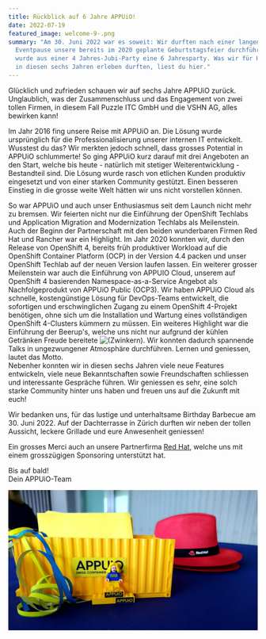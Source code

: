 ```yaml
---
title: Rückblick auf 6 Jahre APPUiO!
date: 2022-07-19
featured_image: welcome-9-.png
summary: "Am 30. Juni 2022 war es soweit: Wir durften nach einer langen
  Eventpause unsere bereits im 2020 geplante Geburtstagsfeier durchführen. So
  wurde aus einer 4 Jahres-Jubi-Party eine 6 Jahresparty. Was wir für Highlights
  in diesen sechs Jahren erleben durften, liest du hier."
---
```

Glücklich und zufrieden schauen wir auf sechs  Jahre APPUiO zurück. Unglaublich, was der Zusammenschluss und das Engagement von zwei tollen Firmen, in diesem Fall Puzzle ITC GmbH und die VSHN AG, alles bewirken kann!

Im Jahr 2016 fing unsere Reise mit APPUiO an. Die Lösung wurde ursprünglich für die Professionalisierung unserer internen IT entwickelt. Wusstest du das? Wir merkten jedoch schnell, dass grosses Potential in APPUiO schlummerte! So ging APPUiO kurz darauf mit drei Angeboten an den Start, welche bis heute - natürlich mit stetiger Weiterentwicklung - Bestandteil sind. Die Lösung wurde rasch von etlichen Kunden produktiv eingesetzt und von einer starken Community gestützt. Einen besseren Einstieg in die grosse weite Welt hätten wir uns nicht vorstellen können.

So war APPUiO und auch unser Enthusiasmus seit dem Launch nicht mehr zu bremsen. Wir feierten nicht nur die Einführung der OpenShift Techlabs und Application Migration and Modernization Techlabs als Meilenstein. Auch der Beginn der Partnerschaft mit den beiden wunderbaren Firmen Red Hat und Rancher war ein Highlight. Im Jahr 2020 konnten wir, durch den Release von OpenShift 4, bereits früh produktiver Workload auf die OpenShift Container Platform (OCP) in der Version 4.4 packen und unser OpenShift Techlab auf der neuen Version laufen lassen. Ein weiterer grosser Meilenstein war auch die Einführung von APPUIO Cloud, unserem auf OpenShift 4 basierenden Namespace-as-a-Service Angebot als Nachfolgeprodukt von APPUiO Public (OCP3). Wir haben APPUiO Cloud als schnelle, kostengünstige Lösung für DevOps-Teams entwickelt, die sofortigen und erschwinglichen Zugang zu einem OpenShift 4-Projekt benötigen, ohne sich um die Installation und Wartung eines vollständigen OpenShift 4-Clusters kümmern zu müssen. Ein weiteres Highlight war die Einführung der Beerup's, welche uns nicht nur aufgrund der kühlen Getränken Freude bereitete ![(Zwinkern)](https://wiki.vshn.net/s/-hqdvjl/8804/gtzazh/_/images/icons/emoticons/wink.svg). Wir konnten dadurch spannende Talks in ungezwungener Atmosphäre durchführen. Lernen und geniessen, lautet das Motto.\
Nebenher konnten wir in diesen sechs Jahren viele neue Features entwickeln, viele neue Bekanntschaften sowie Freundschaften schliessen und interessante Gespräche führen. Wir geniessen es sehr, eine solch starke Community hinter uns haben und freuen uns auf die Zukunft mit euch!

Wir bedanken uns, für das lustige und unterhaltsame Birthday Barbecue am 30. Juni 2022. Auf der Dachterrasse in Zürich durften wir neben der tollen Aussicht, leckere Grillade und eure Anwesenheit geniessen!

Ein grosses Merci auch an unsere Partnerfirma [Red Hat](https://www.redhat.com/de), welche uns mit einem grosszügigen Sponsoring unterstützt hat.

Bis auf bald!\
Dein APPUiO-Team

![](welcome-8-.png)